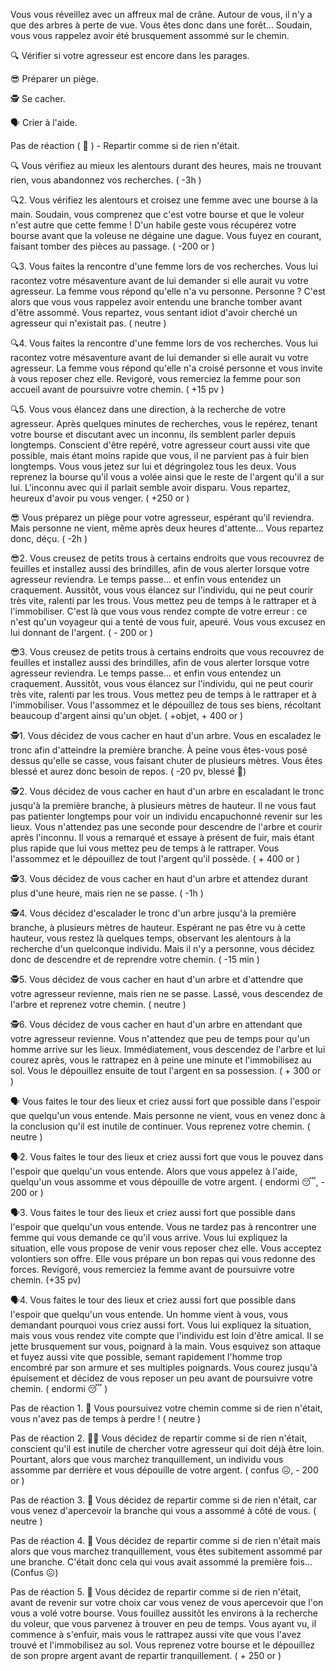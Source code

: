 Vous vous réveillez avec un affreux mal de crâne. Autour de vous, il n'y a que des arbres à perte de vue. Vous êtes donc dans une forêt... Soudain, vous vous rappelez avoir été brusquement assommé sur le chemin.

🔍 Vérifier si votre agresseur est encore dans les parages.

😎 Préparer un piège.

🕵️ Se cacher.

🗣️ Crier à l'aide.

Pas de réaction ( 🚶 ) - Repartir comme si de rien n'était.


🔍
Vous vérifiez au mieux les alentours durant des heures, mais ne trouvant rien, vous abandonnez vos recherches. 
( -3h )

🔍2.
Vous vérifiez les alentours et croisez une femme avec une bourse à la main. Soudain, vous comprenez que c'est votre bourse et que le voleur n'est autre que cette femme ! D'un habile geste vous récupérez votre bourse avant que la voleuse ne dégaine une dague. Vous fuyez en courant, faisant tomber des pièces au passage. 
( -200 or )

🔍3.
Vous faites la rencontre d'une femme lors de vos recherches. Vous lui racontez votre mésaventure avant de lui demander si elle aurait vu votre agresseur. La femme vous répond qu'elle n'a vu personne. Personne ? C'est alors que vous vous rappelez avoir entendu une branche tomber avant d'être assommé. Vous repartez, vous sentant idiot d'avoir cherché un agresseur qui n'existait pas.
( neutre )

🔍4.
Vous faites la rencontre d'une femme lors de vos recherches. Vous lui racontez votre mésaventure avant de lui demander si elle aurait vu votre agresseur. La femme vous répond qu'elle n'a croisé personne et vous invite à vous reposer chez elle. Revigoré, vous remerciez la femme pour son accueil avant de poursuivre votre chemin. 
( +15 pv )

🔍5.
Vous vous élancez dans une direction, à la recherche de votre agresseur. Après quelques minutes de recherches, vous le repérez, tenant votre bourse et discutant avec un inconnu, ils semblent parler depuis longtemps. Conscient d'être repéré, votre agresseur court aussi vite que possible, mais étant moins rapide que vous, il ne parvient pas à fuir bien longtemps. Vous vous jetez sur lui et dégringolez tous les deux. Vous reprenez la bourse qu'il vous a volée ainsi que le reste de l'argent qu'il a sur lui. L'inconnu avec qui il parlait semble avoir disparu. Vous repartez, heureux d'avoir pu vous venger.
( +250 or )

😎
Vous préparez un piège pour votre agresseur, espérant qu'il reviendra. Mais personne ne vient, même après deux heures d'attente... Vous repartez donc, déçu.
( -2h )

😎2.
Vous creusez de petits trous à certains endroits que vous recouvrez de feuilles et installez aussi des brindilles, afin de vous alerter lorsque votre agresseur reviendra. Le temps passe... et enfin vous entendez un craquement. Aussitôt, vous vous élancez sur l'individu, qui ne peut courir très vite, ralenti par les trous. Vous mettez peu de temps à le rattraper et à l'immobiliser. C'est là que vous vous rendez compte de votre erreur : ce n'est qu'un voyageur qui a tenté de vous fuir, apeuré. Vous vous excusez en lui donnant de l'argent.
( - 200 or )

😎3.
Vous creusez de petits trous à certains endroits que vous recouvrez de feuilles et installez aussi des brindilles, afin de vous alerter lorsque votre agresseur reviendra. Le temps passe... et enfin vous entendez un craquement. Aussitôt, vous vous élancez sur l'individu, qui ne peut courir très vite, ralenti par les trous. Vous mettez peu de temps à le rattraper et à l'immobiliser. Vous l'assommez et le dépouillez de tous ses biens, récoltant beaucoup d'argent ainsi qu'un objet.
( +objet, + 400 or )


🕵️1.
Vous décidez de vous cacher en haut d'un arbre. Vous en escaladez le tronc afin d'atteindre la première branche. À peine vous êtes-vous posé dessus qu'elle se casse, vous faisant chuter de plusieurs mètres. Vous êtes blessé et aurez donc besoin de repos. 
( -20 pv, blessé 🤕)

🕵️2.
Vous décidez de vous cacher en haut d'un arbre en escaladant le tronc jusqu'à la première branche, à plusieurs mètres de hauteur. Il ne vous faut pas patienter longtemps pour voir un individu encapuchonné revenir sur les lieux. Vous n'attendez pas une seconde pour descendre de l'arbre et courir après l'inconnu. Il vous a remarqué et essaye à présent de fuir, mais étant plus rapide que lui vous mettez peu de temps à le rattraper. Vous l'assommez et le dépouillez de tout l'argent qu'il possède.
( + 400 or )

🕵️3.
Vous décidez de vous cacher en haut d'un arbre et attendez durant plus d'une heure, mais rien ne se passe.
( -1h )

🕵️4.
Vous décidez d'escalader le tronc d'un arbre jusqu'à la première branche, à plusieurs mètres de hauteur. Espérant ne pas être vu à cette hauteur, vous restez là quelques temps, observant les alentours à la recherche d'un quelconque individu. Mais il n'y a personne, vous décidez donc de descendre et de reprendre votre chemin.
( -15 min )

🕵️5.
Vous décidez de vous cacher en haut d'un arbre et d'attendre que votre agresseur revienne, mais rien ne se passe. Lassé, vous descendez de l'arbre et reprenez votre chemin.
( neutre )

🕵️6.
Vous décidez de vous cacher en haut d'un arbre en attendant que votre agresseur revienne. Vous n'attendez que peu de temps pour qu'un homme arrive sur les lieux. Immédiatement, vous descendez de l'arbre et lui courez après, vous le rattrapez en à peine une minute et l'immobilisez au sol. Vous le dépouillez ensuite de tout l'argent en sa possession.
( + 300 or )

🗣️
Vous faites le tour des lieux et criez aussi fort que possible dans l'espoir que quelqu'un vous entende. Mais personne ne vient, vous en venez donc à la conclusion qu'il est inutile de continuer. Vous reprenez votre chemin. 
( neutre )

🗣️2.
Vous faites le tour des lieux et criez aussi fort que vous le pouvez dans l'espoir que quelqu'un vous entende. Alors que vous appelez à l'aide, quelqu'un vous assomme et vous dépouille de votre argent.
( endormi 😴, - 200 or )

🗣️3.
Vous faites le tour des lieux et criez aussi fort que possible dans l'espoir que quelqu'un vous entende. Vous ne tardez pas à rencontrer une femme qui vous demande ce qu'il vous arrive. Vous lui expliquez la situation, elle vous propose de venir vous reposer chez elle. Vous acceptez volontiers son offre. Elle vous prépare un bon repas qui vous redonne des forces. Revigoré, vous remerciez la femme avant de poursuivre votre chemin.
(+35 pv)

🗣️4.
Vous faites le tour des lieux et criez aussi fort que possible dans l'espoir que quelqu'un vous entende. Un homme vient à vous, vous demandant pourquoi vous criez aussi fort. Vous lui expliquez la situation, mais vous vous rendez vite compte que l'individu est loin d'être amical. Il se jette brusquement sur vous, poignard à la main. Vous esquivez son attaque et fuyez aussi vite que possible, semant rapidement l'homme trop encombré par son armure et ses multiples poignards. Vous courez jusqu'à épuisement et décidez de vous reposer un peu avant de poursuivre votre chemin.
( endormi 😴 )

Pas de réaction 1.
🚶 Vous poursuivez votre chemin comme si de rien n'était, vous n'avez pas de temps à perdre !
( neutre )

Pas de réaction 2.
😵‍💫 Vous décidez de repartir comme si de rien n'était, conscient qu'il est inutile de chercher votre agresseur qui doit déjà être loin. Pourtant, alors que vous marchez tranquillement, un individu vous assomme par derrière et vous dépouille de votre argent.
( confus 😖, - 200 or )

Pas de réaction 3.
🌿 Vous décidez de repartir comme si de rien n'était, car vous venez d'apercevoir la branche qui vous a assommé à côté de vous.
( neutre )

Pas de réaction 4.
🌿 Vous décidez de repartir comme si de rien n'était mais alors que vous marchez tranquillement, vous êtes subitement assommé par une branche. C'était donc cela qui vous avait assommé la première fois...
(Confus 😖)

Pas de réaction 5.
💸 Vous décidez de repartir comme si de rien n'était, avant de revenir sur votre choix car vous venez de vous apercevoir que l'on vous a volé votre bourse. Vous fouillez aussitôt les environs à la recherche du voleur, que vous parvenez à trouver en peu de temps. Vous ayant vu, il commence à s'enfuir, mais vous le rattrapez aussi vite que vous l'avez trouvé et l'immobilisez au sol. Vous reprenez votre bourse et le dépouillez de son propre argent avant de repartir tranquillement.
( + 250 or )
